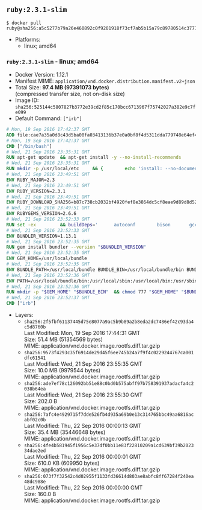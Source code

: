 ## `ruby:2.3.1-slim`

```console
$ docker pull ruby@sha256:a5c5277b79a26e460892c0f9201918f73cf7ab5b15a79c89780514c377700c46
```

-	Platforms:
	-	linux; amd64

### `ruby:2.3.1-slim` - linux; amd64

-	Docker Version: 1.12.1
-	Manifest MIME: `application/vnd.docker.distribution.manifest.v2+json`
-	Total Size: **97.4 MB (97391073 bytes)**  
	(compressed transfer size, not on-disk size)
-	Image ID: `sha256:525144c5807827b3772e39cd2f85c170bcc6713967f75742027a382e9c7fe099`
-	Default Command: `["irb"]`

```dockerfile
# Mon, 19 Sep 2016 17:42:37 GMT
ADD file:cae7a35a0d8c43d5ba00fa03413136b37e0a0bf8f4d5311dda779748e64ef425 in / 
# Mon, 19 Sep 2016 17:42:37 GMT
CMD ["/bin/bash"]
# Wed, 21 Sep 2016 23:35:31 GMT
RUN apt-get update 	&& apt-get install -y --no-install-recommends 		bzip2 		ca-certificates 		libffi-dev 		libgdbm3 		libssl-dev 		libyaml-dev 		procps 		zlib1g-dev 	&& rm -rf /var/lib/apt/lists/*
# Wed, 21 Sep 2016 23:35:31 GMT
RUN mkdir -p /usr/local/etc 	&& { 		echo 'install: --no-document'; 		echo 'update: --no-document'; 	} >> /usr/local/etc/gemrc
# Wed, 21 Sep 2016 23:49:51 GMT
ENV RUBY_MAJOR=2.3
# Wed, 21 Sep 2016 23:49:51 GMT
ENV RUBY_VERSION=2.3.1
# Wed, 21 Sep 2016 23:49:51 GMT
ENV RUBY_DOWNLOAD_SHA256=b87c738cb2032bf4920fef8e3864dc5cf8eae9d89d8d523ce0236945c5797dcd
# Wed, 21 Sep 2016 23:49:51 GMT
ENV RUBYGEMS_VERSION=2.6.6
# Wed, 21 Sep 2016 23:52:33 GMT
RUN set -ex 		&& buildDeps=' 		autoconf 		bison 		gcc 		libbz2-dev 		libgdbm-dev 		libglib2.0-dev 		libncurses-dev 		libreadline-dev 		libxml2-dev 		libxslt-dev 		make 		ruby 		wget 	' 	&& apt-get update 	&& apt-get install -y --no-install-recommends $buildDeps 	&& rm -rf /var/lib/apt/lists/* 		&& wget -O ruby.tar.gz "https://cache.ruby-lang.org/pub/ruby/$RUBY_MAJOR/ruby-$RUBY_VERSION.tar.gz" 	&& echo "$RUBY_DOWNLOAD_SHA256 *ruby.tar.gz" | sha256sum -c - 		&& mkdir -p /usr/src/ruby 	&& tar -xzf ruby.tar.gz -C /usr/src/ruby --strip-components=1 	&& rm ruby.tar.gz 		&& cd /usr/src/ruby 		&& { 		echo '#define ENABLE_PATH_CHECK 0'; 		echo; 		cat file.c; 	} > file.c.new 	&& mv file.c.new file.c 		&& autoconf 	&& ./configure --disable-install-doc 	&& make -j"$(nproc)" 	&& make install 		&& apt-get purge -y --auto-remove $buildDeps 	&& cd / 	&& rm -r /usr/src/ruby 		&& gem update --system "$RUBYGEMS_VERSION"
# Wed, 21 Sep 2016 23:52:33 GMT
ENV BUNDLER_VERSION=1.13.1
# Wed, 21 Sep 2016 23:52:35 GMT
RUN gem install bundler --version "$BUNDLER_VERSION"
# Wed, 21 Sep 2016 23:52:35 GMT
ENV GEM_HOME=/usr/local/bundle
# Wed, 21 Sep 2016 23:52:35 GMT
ENV BUNDLE_PATH=/usr/local/bundle BUNDLE_BIN=/usr/local/bundle/bin BUNDLE_SILENCE_ROOT_WARNING=1 BUNDLE_APP_CONFIG=/usr/local/bundle
# Wed, 21 Sep 2016 23:52:36 GMT
ENV PATH=/usr/local/bundle/bin:/usr/local/sbin:/usr/local/bin:/usr/sbin:/usr/bin:/sbin:/bin
# Wed, 21 Sep 2016 23:52:36 GMT
RUN mkdir -p "$GEM_HOME" "$BUNDLE_BIN" 	&& chmod 777 "$GEM_HOME" "$BUNDLE_BIN"
# Wed, 21 Sep 2016 23:52:37 GMT
CMD ["irb"]
```

-	Layers:
	-	`sha256:2f5fbf61137445d75e8077a9ac5b9b89a2b8eda2dc7486ef42c93da4c5d8760b`  
		Last Modified: Mon, 19 Sep 2016 17:44:31 GMT  
		Size: 51.4 MB (51354569 bytes)  
		MIME: application/vnd.docker.image.rootfs.diff.tar.gzip
	-	`sha256:9573f4293c35f6914de29d45f6ee745b24a7f9f4c0229244767ca001dfc61541`  
		Last Modified: Wed, 21 Sep 2016 23:55:35 GMT  
		Size: 10.0 MB (9979544 bytes)  
		MIME: application/vnd.docker.image.rootfs.diff.tar.gzip
	-	`sha256:ade7ef78c126092bb51e88c0bd0b575abff97b758391937adacfa4c2038b64ea`  
		Last Modified: Wed, 21 Sep 2016 23:55:30 GMT  
		Size: 202.0 B  
		MIME: application/vnd.docker.image.rootfs.diff.tar.gzip
	-	`sha256:7afc4e4929715f7dde526fb4d935a69b0e13c314765bbc49aa6816acabf02c0b`  
		Last Modified: Thu, 22 Sep 2016 00:00:13 GMT  
		Size: 35.4 MB (35446648 bytes)  
		MIME: application/vnd.docker.image.rootfs.diff.tar.gzip
	-	`sha256:4fe4b581945f1956c5e37df0bb11e83f22810209a1cd639bf39b202334dae2ed`  
		Last Modified: Thu, 22 Sep 2016 00:00:01 GMT  
		Size: 610.0 KB (609950 bytes)  
		MIME: application/vnd.docker.image.rootfs.diff.tar.gzip
	-	`sha256:073f7f32542c4d02955f1133fd36614d803ae8abfc8ff67284f240ea48dc988e`  
		Last Modified: Thu, 22 Sep 2016 00:00:00 GMT  
		Size: 160.0 B  
		MIME: application/vnd.docker.image.rootfs.diff.tar.gzip
